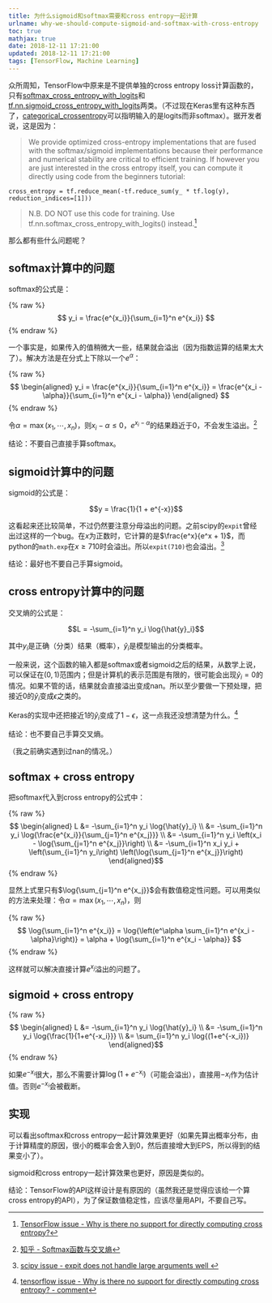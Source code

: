 ```yaml
---
title: 为什么sigmoid和softmax需要和cross entropy一起计算
urlname: why-we-should-compute-sigmoid-and-softmax-with-cross-entropy
toc: true
mathjax: true
date: 2018-12-11 17:21:00
updated: 2018-12-11 17:21:00
tags: [TensorFlow, Machine Learning]
---
```


众所周知，TensorFlow中原来是不提供单独的cross entropy loss计算函数的，只有[softmax_cross_entropy_with_logits](https://www.tensorflow.org/api_docs/python/tf/nn/softmax_cross_entropy_with_logits)和[tf.nn.sigmoid_cross_entropy_with_logits](https://www.tensorflow.org/api_docs/python/tf/nn/sigmoid_cross_entropy_with_logits)两类。（不过现在Keras里有这种东西了，[categorical_crossentropy](https://www.tensorflow.org/api_docs/python/tf/keras/backend/sparse_categorical_crossentropy)可以指明输入的是logits而非softmax）。据开发者说，这是因为：

>We provide optimized cross-entropy implementations that are fused with the softmax/sigmoid implementations because their performance and numerical stability are critical to efficient training.
>If however you are just interested in the cross entropy itself, you can compute it directly using code from the beginners tutorial:

`cross_entropy = tf.reduce_mean(-tf.reduce_sum(y_ * tf.log(y), reduction_indices=[1]))`

>N.B. DO NOT use this code for training. Use tf.nn.softmax_cross_entropy_with_logits() instead.[^issue]

[^issue]: [TensorFlow issue - Why is there no support for directly computing cross entropy?](https://github.com/tensorflow/tensorflow/issues/2462)

那么都有些什么问题呢？

## softmax计算中的问题

softmax的公式是：

{% raw %}
$$
y_i = \frac{e^{x_i}}{\sum_{i=1}^n e^{x_i}}
$$
{% endraw %}

一个事实是，如果传入的值稍微大一些，结果就会溢出（因为指数运算的结果太大了）。解决方法是在分式上下除以一个$e^\alpha$：

{% raw %}
$$
\begin{aligned}
y_i = \frac{e^{x_i}}{\sum_{i=1}^n e^{x_i}}
= \frac{e^{x_i - \alpha}}{\sum_{i=1}^n e^{x_i - \alpha}}
\end{aligned}
$$
{% endraw %}

令$\alpha = \max{(x_1, \cdots, x_n)}$，则$x_i - \alpha \leq 0$，$e^{x_i - \alpha}$的结果趋近于0，不会发生溢出。[^zhihu]

[^zhihu]: [知乎 - Softmax函数与交叉熵](https://zhuanlan.zhihu.com/p/27223959)

结论：不要自己直接手算softmax。

## sigmoid计算中的问题

sigmoid的公式是：

$$y = \frac{1}{1 + e^{-x}}$$

这看起来还比较简单，不过仍然要注意分母溢出的问题。之前scipy的`expit`曾经出过这样的一个bug。在$x$为正数时，它计算的是$\frac{e^x}{e^x + 1}$，而python的`math.exp`在$x \geq 710$时会溢出。所以`expit(710)`也会溢出。[^numpy]

[^numpy]: [scipy issue - expit does not handle large arguments well ](https://github.com/scipy/scipy/issues/3385)

结论：最好也不要自己手算sigmoid。

## cross entropy计算中的问题

交叉熵的公式是：

$$L = -\sum_{i=1}^n y_i \log{\hat{y}_i}$$

其中$y_i$是正确（分类）结果（概率），$\hat{y}_i$是模型输出的分类概率。

一般来说，这个函数的输入都是softmax或者sigmoid之后的结果，从数学上说，可以保证在$(0, 1)$范围内；但是计算机的表示范围是有限的，很可能会出现$\hat{y}_i = 0$的情况。如果不管的话，结果就会直接溢出变成nan。所以至少要做一下预处理，把接近0的$\hat{y}_i$变成$\epsilon$之类的。

Keras的实现中还把接近1的$\hat{y}_i$变成了$1 - \epsilon$，这一点我还没想清楚为什么。[^keras]

[^keras]: [tensorflow issue - Why is there no support for directly computing cross entropy? - comment](https://github.com/tensorflow/tensorflow/issues/2462#issuecomment-300702241)

结论：也不要自己手算交叉熵。

（我之前确实遇到过nan的情况。）

## softmax + cross entropy

把softmax代入到cross entropy的公式中：

{% raw %}
$$
\begin{aligned}
L &= -\sum_{i=1}^n y_i \log{\hat{y}_i} \\
&= -\sum_{i=1}^n y_i \log{\frac{e^{x_i}}{\sum_{j=1}^n e^{x_j}}} \\
&= -\sum_{i=1}^n y_i \left(x_i - \log{\sum_{j=1}^n e^{x_j}}\right) \\
&= -\sum_{i=1}^n x_i y_i + \left(\sum_{i=1}^n y_i\right) \left(\log{\sum_{j=1}^n e^{x_j}}\right)
\end{aligned}$$
{% endraw %}

显然上式里只有$\log{\sum_{j=1}^n e^{x_j}}$会有数值稳定性问题。可以用类似的方法来处理：令$\alpha = \max{(x_1, \cdots, x_n)}$，则

{% raw %}
$$
\log{\sum_{i=1}^n e^{x_i}} = \log{\left(e^\alpha \sum_{i=1}^n e^{x_i - \alpha}\right)} = \alpha + \log{\sum_{i=1}^n e^{x_i - \alpha}}
$$
{% endraw %}

这样就可以解决直接计算$e^{x_j}$溢出的问题了。

## sigmoid + cross entropy

{% raw %}
$$
\begin{aligned}
L &= -\sum_{i=1}^n y_i \log{\hat{y}_i} \\
&= -\sum_{i=1}^n y_i \log{\frac{1}{1+e^{-x_i}}} \\
&= \sum_{i=1}^n y_i \log{(1+e^{-x_i})}
\end{aligned}$$
{% endraw %}

如果$e^{-x_i}$很大，那么不需要计算$\log{(1+e^{-x_i})}$（可能会溢出），直接用$-x_i$作为估计值。否则$e^{-x_i}$会被截断。

## 实现

<script src="https://gist.github.com/zhanghuimeng/1fcd5aa6fdf162edce921248c7376d57.js"></script>

可以看出softmax和cross entropy一起计算效果更好（如果先算出概率分布，由于计算精度的原因，很小的概率会舍入到0，然后直接增大到EPS，所以得到的结果变小了）。

sigmoid和cross entropy一起计算效果也更好，原因是类似的。

结论：TensorFlow的API这样设计是有原因的（虽然我还是觉得应该给一个算cross entropy的API），为了保证数值稳定性，应该尽量用API，不要自己写。